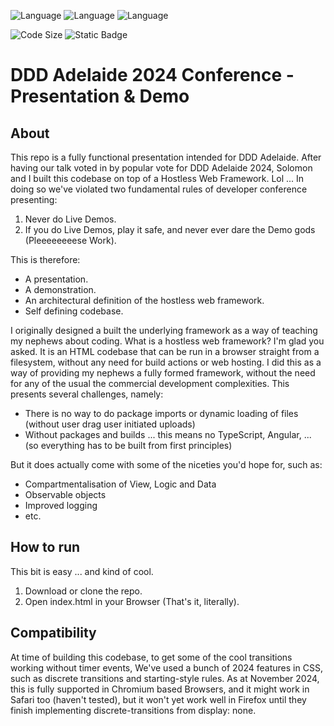 ![Language](https://img.shields.io/badge/HTML-5%2B-E34F26.svg?logo=html5) ![Language](https://img.shields.io/badge/CSS3-2024%2B-1572B6.svg?logo=css3) ![Language](https://img.shields.io/badge/JavaScript-ES2023%2B-F7DF1E.svg?logo=javascript) 

![Code Size](https://shields.io/github/languages/code-size/LucaGnezda/DDDAdelaide2024PresoDemo) ![Static Badge](https://img.shields.io/badge/build_status-not_required_%3A%29-green)

# DDD Adelaide 2024 Conference - Presentation & Demo
## About
This repo is a fully functional presentation intended for DDD Adelaide. After having our talk voted in by popular vote for DDD Adelaide 2024, Solomon and I built this codebase on top of a Hostless Web Framework. Lol ... In doing so we've violated two fundamental rules of developer conference presenting:
1. Never do Live Demos.
2. If you do Live Demos, play it safe, and never ever dare the Demo gods (Pleeeeeeeese Work).
 
This is therefore:
- A presentation.
- A demonstration.
- An architectural definition of the hostless web framework.
- Self defining codebase.  

I originally designed a built the underlying framework as a way of teaching my nephews about coding. What is a hostless web framework? I'm glad you asked. It is an HTML codebase that can be run in a browser straight from a filesystem, without any need for build actions or web hosting. I did this as a way of providing my nephews a fully formed framework, without the need for any of the usual the commercial development complexities. This presents several challenges, namely:
- There is no way to do package imports or dynamic loading of files (without user drag user initiated uploads)
- Without packages and builds ... this means no TypeScript, Angular, ... (so everything has to be built from first principles)

But it does actually come with some of the niceties you'd hope for, such as:
- Compartmentalisation of View, Logic and Data
- Observable objects
- Improved logging
- etc.

## How to run
This bit is easy ... and kind of cool.
1. Download or clone the repo.
2. Open index.html in your Browser (That's it, literally).

## Compatibility
At time of building this codebase, to get some of the cool transitions working without timer events, We've used a bunch of 2024 features in CSS, such as discrete transitions and starting-style rules. As at November 2024, this is fully supported in Chromium based Browsers, and it might work in Safari too (haven't tested), but it won't yet work well in Firefox until they finish implementing discrete-transitions from display: none.